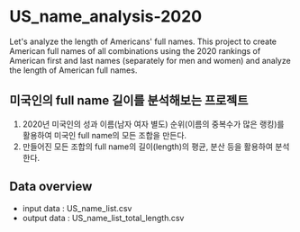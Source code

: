 # US_name_analysis-2020
Let's analyze the length of Americans' full names. This project to create American full names of all combinations using the 2020 rankings of American first and last names (separately for men and women) and analyze the length of American full names.

## 미국인의 full name 길이를 분석해보는 프로젝트
1. 2020년 미국인의 성과 이름(남자 여자 별도) 순위(이름의 중복수가 많은 랭킹)를 활용하여 미국인 full name의 모든 조합을 만든다.
2. 만들어진 모든 조합의 full name의 길이(length)의 평균, 분산 등을 활용하여 분석한다.

## Data overview
 - input data : US_name_list.csv
 - output data : US_name_list_total_length.csv
